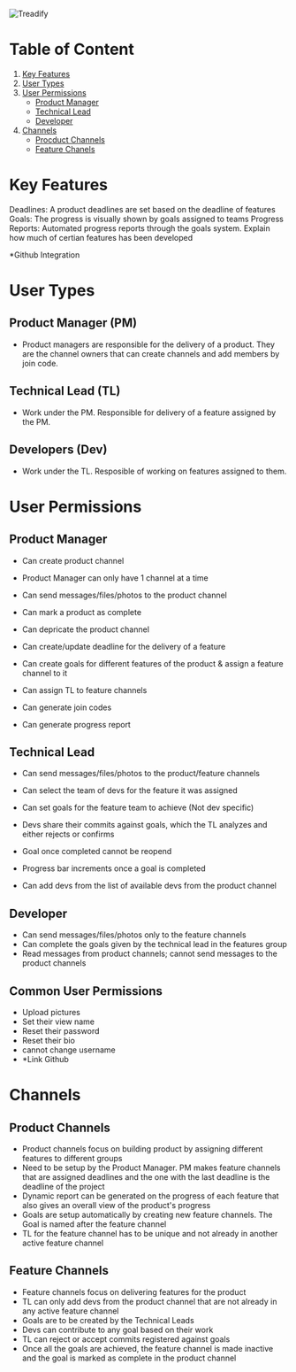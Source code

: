 ![Treadify]("treadify-ascii-art.png")

# Table of Content

 1. [Key Features](#key-features)
 2. [User Types](#user-types)
 3. [User Permissions](#user-permissions)
    - [Product Manager](#product-manager)
    - [Technical Lead](#technical-lead)
    - [Developer](#developer)
 4. [Channels](#channels)
    - [Procduct Channels](#product-channels)
    - [Feature Chanels](#feature-channels)

# Key Features
 Deadlines:         A product deadlines are set based on the deadline of features
 Goals:             The progress is visually shown by goals assigned to teams
 Progress Reports:  Automated progress reports through the goals system. Explain how much of certian features has been developed

 *Github Integration

# User Types

 ## Product Manager (PM)
 - Product managers are responsible for the delivery of a product. They are the channel owners that can create channels and add members by join code.

 ## Technical Lead  (TL)
 - Work under the PM. Responsible for delivery of a feature assigned by the PM.

 ## Developers      (Dev)
 - Work under the TL. Resposible of working on features assigned to them.

# User Permissions

 ## Product Manager

 - Can create product channel
 - Product Manager can only have 1 channel at a time
 - Can send messages/files/photos to the product channel
 - Can mark a product as complete
 - Can depricate the product channel

 - Can create/update deadline for the delivery of a feature
 - Can create goals for different features of the product & assign a feature channel to it
 - Can assign TL to feature channels

 - Can generate join codes
 - Can generate progress report

 ## Technical Lead

 - Can send messages/files/photos to the product/feature channels
 - Can select the team of devs for the feature it was assigned
 - Can set goals for the feature team to achieve (Not dev specific)
 - Devs share their commits against goals, which the TL analyzes and either rejects or confirms
 - Goal once completed cannot be reopend
 - Progress bar increments once a goal is completed

 - Can add devs from the list of available devs from the product channel

 ## Developer

 - Can send messages/files/photos only to the feature channels
 - Can complete the goals given by the technical lead in the features group
 - Read messages from product channels; cannot send messages to the product channels

 ## Common User Permissions

 - Upload pictures
 - Set their view name
 - Reset their password
 - Reset their bio
 - cannot change username
 - *Link Github

# Channels

 ## Product Channels
 - Product channels focus on building product by assigning different features to different groups
 - Need to be setup by the Product Manager. PM makes feature channels that are assigned deadlines and the one with the last deadline is the deadline of the project
 - Dynamic report can be generated on the progress of each feature that also gives an overall view of the product's progress
 - Goals are setup automatically by creating new feature channels. The Goal is named after the feature channel
 - TL for the feature channel has to be unique and not already in another active feature channel

 ## Feature Channels
 - Feature channels focus on delivering features for the product
 - TL can only add devs from the product channel that are not already in any active feature channel
 - Goals are to be created by the Technical Leads
 - Devs can contribute to any goal based on their work
 - TL can reject or accept commits registered against goals
 - Once all the goals are achieved, the feature channel is made inactive and the goal is marked as complete in the product channel
